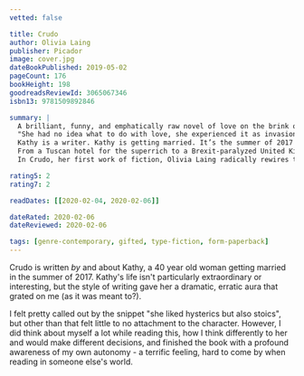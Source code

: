 ```yaml
---
vetted: false

title: Crudo
author: Olivia Laing
publisher: Picador
image: cover.jpg
dateBookPublished: 2019-05-02
pageCount: 176
bookHeight: 198
goodreadsReviewId: 3065067346
isbn13: 9781509892846

summary: |
  A brilliant, funny, and emphatically raw novel of love on the brink of the apocalypse, from the acclaimed author of The Lonely City.
  "She had no idea what to do with love, she experienced it as invasion, as the prelude to loss and pain, she really didn’t have a clue."
  Kathy is a writer. Kathy is getting married. It’s the summer of 2017 and the whole world is falling apart. Fast-paced and frantic, Crudo unfolds in real time from the full-throttle perspective of a commitment-phobic artist who may or may not be Kathy Acker.
  From a Tuscan hotel for the superrich to a Brexit-paralyzed United Kingdom, Kathy spends the first summer of her forties adjusting to the idea of a lifelong commitment. But it’s not only Kathy who’s changing. Fascism is on the rise, truth is dead, the planet is heating up, and Trump is tweeting the world ever-closer to nuclear war. How do you make art, let alone a life, when one rogue tweet could end it all?
  In Crudo, her first work of fiction, Olivia Laing radically rewires the novel with a fierce, compassionate account of learning to love when the end of the world seems near.

rating5: 2
rating7: 2

readDates: [[2020-02-04, 2020-02-06]]

dateRated: 2020-02-06
dateReviewed: 2020-02-06

tags: [genre-contemporary, gifted, type-fiction, form-paperback]
---
```


Crudo is written _by_ and about Kathy, a 40 year old woman getting married in the summer of 2017. Kathy's life isn't particularly extraordinary or interesting, but the style of writing gave her a dramatic, erratic aura that grated on me (as it was meant to?).

I felt pretty called out by the snippet "she liked hysterics but also stoics", but other than that felt little to no attachment to the character. However, I did think about myself a lot while reading this, how I think differently to her and would make different decisions, and finished the book with a profound awareness of my own autonomy - a terrific feeling, hard to come by when reading in someone else's world.

